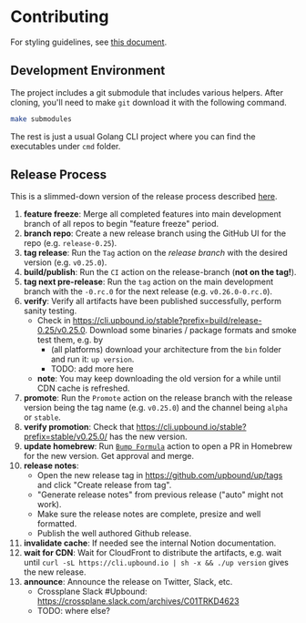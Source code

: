 # Contributing

For styling guidelines, see [this document](https://github.com/crossplane/crossplane/blob/master/contributing/README.md).

## Development Environment

The project includes a git submodule that includes various helpers. After
cloning, you'll need to make `git` download it with the following command.

```bash
make submodules
```

The rest is just a usual Golang CLI project where you can find the executables
under `cmd` folder.

## Release Process

This is a slimmed-down version of the release process described [here](https://github.com/crossplane/release).

1. **feature freeze**: Merge all completed features into main development branch
   of all repos to begin "feature freeze" period.
1. **branch repo**: Create a new release branch using the GitHub UI for the
   repo (e.g. `release-0.25`).
1. **tag release**: Run the `Tag` action on the _release branch_ with the
   desired version (e.g. `v0.25.0`).
1. **build/publish**: Run the `CI` action on the release-branch (**not on the tag!**).
1. **tag next pre-release**: Run the `tag` action on the main development branch
   with the `-0.rc.0` for the next release (e.g. `v0.26.0-0.rc.0`).
1. **verify**: Verify all artifacts have been published successfully, perform
   sanity testing.
   - Check in https://cli.upbound.io/stable?prefix=build/release-0.25/v0.25.0.
     Download some binaries / package formats and smoke test them, e.g. by 
     - (all platforms) download your architecture from the `bin` folder and run 
       it: `up version`.
     - TODO: add more here
   - **note**: You may keep downloading the old version for a while until CDN
     cache is refreshed.
1. **promote**: Run the `Promote` action on the release branch with the release 
   version being the tag name (e.g. `v0.25.0`) and the channel being
   `alpha` or `stable`.
1. **verify promotion**: Check that https://cli.upbound.io/stable?prefix=stable/v0.25.0/ 
   has the new version.
1. **update homebrew**: Run [`Bump Formula`](https://github.com/upbound/homebrew-tap/actions/workflows/bump-formula.yaml) action to open a PR in Homebrew 
   for the new version. Get approval and merge.
1. **release notes**: 
   - Open the new release tag in https://github.com/upbound/up/tags and click "Create
     release from tag".
   - "Generate release notes" from previous release ("auto" might not work).
   - Make sure the release notes are complete, presize and well formatted.
   - Publish the well authored Github release.
1. **invalidate cache**: If needed see the internal Notion documentation.
1. **wait for CDN**: Wait for CloudFront to distribute the artifacts, e.g. wait
   until `curl -sL https://cli.upbound.io | sh -x && ./up version` gives the new
   release.
1. **announce**: Announce the release on Twitter, Slack, etc.
   - Crossplane Slack #Upbound: https://crossplane.slack.com/archives/C01TRKD4623
   - TODO: where else?
